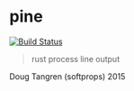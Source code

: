 # pine

[![Build Status](https://travis-ci.org/softprops/pine.svg?branch=master)](https://travis-ci.org/softprops/pine)

> rust process line output


Doug Tangren (softprops) 2015
